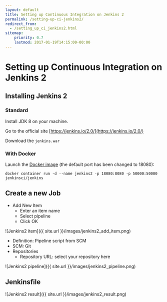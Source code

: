 ```yaml
---
layout: default
title: Setting up Continuous Integration on Jenkins 2
permalink: /setting-up-ci-jenkins2/
redirect_from:
  - /setting_up_ci_jenkins2.html
sitemap:
    priority: 0.7
    lastmod: 2017-01-19T14:15:00-00:00
---
```


# <i class="fa fa-stethoscope"></i> Setting up Continuous Integration on Jenkins 2

## Installing Jenkins 2

### Standard

Install JDK 8 on your machine.

Go to the official site [https://jenkins.io/2.0/](https://jenkins.io/2.0/)

Download the `jenkins.war`

### With Docker

Launch the [Docker image](https://hub.docker.com/r/jenkinsci/jenkins/) (the default port has been changed to 18080):

`docker container run -d --name jenkins2 -p 18080:8080 -p 50000:50000 jenkinsci/jenkins`

## Create a new Job

- Add New Item
    - Enter an item name
    - Select pipeline
    - Click OK

![Jenkins2 item]({{ site.url }}/images/jenkins2_add_item.png)

- Definition: Pipeline script from SCM
- SCM: Git
- Repositories
    - Repository URL: select your repository here

![Jenkins2 pipeline]({{ site.url }}/images/jenkins2_pipeline.png)

## Jenkinsfile

![Jenkins2 result]({{ site.url }}/images/jenkins2_result.png)
